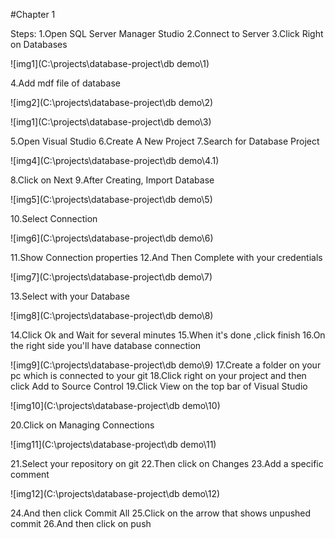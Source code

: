 #Chapter 1

Steps:
1.Open SQL Server Manager Studio
2.Connect to Server
3.Click Right on Databases

![img1](C:\projects\database-project\db demo\1)

4.Add mdf file of database

![img2](C:\projects\database-project\db demo\2)

![img1](C:\projects\database-project\db demo\3)

5.Open Visual Studio
6.Create A New Project
7.Search for Database Project

![img4](C:\projects\database-project\db demo\4.1)

8.Click on Next
9.After Creating, Import Database 

![img5](C:\projects\database-project\db demo\5)

10.Select Connection

![img6](C:\projects\database-project\db demo\6)

11.Show Connection properties
12.And Then Complete with your credentials

![img7](C:\projects\database-project\db demo\7)

13.Select with your Database

![img8](C:\projects\database-project\db demo\8)

14.Click Ok and Wait for several minutes
15.When it's done ,click finish
16.On the right side you'll have database connection

![img9](C:\projects\database-project\db demo\9)
17.Create a folder on your pc which is connected to your git 
18.Click right on your project and then click Add to Source Control
19.Click View on the top bar of Visual Studio

![img10](C:\projects\database-project\db demo\10)

20.Click on Managing Connections

![img11](C:\projects\database-project\db demo\11)

21.Select your repository on git
22.Then click on Changes
23.Add a specific comment

![img12](C:\projects\database-project\db demo\12)

24.And then click Commit All
25.Click on the arrow that shows unpushed commit
26.And then click on push


